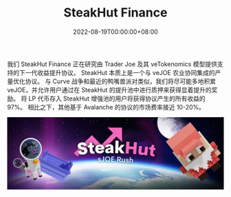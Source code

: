 ﻿---
title: "SteakHut Finance"
description: "提供增强的 Trader Joe 流动资金池并将利润返还给牛群！"
date: 2022-08-19T00:00:00+08:00
lastmod: 2022-08-19T00:00:00+08:00
draft: false
authors: ["boogArno"]
featuredImage: "steakhut-finance.png"
tags: ["DeFi","SteakHut Finance"]
categories: ["nfts"]
nfts: ["DeFi"]
blockchain: "Avalanche"
website: "https://dappradar.com/"
twitter: "https://twitter.com/steakhut_fi"
discord: "https://discord.gg/3yPHT3xTk3"
telegram: ""
github: ""
youtube: ""
twitch: ""
facebook: ""
instagram: ""
reddit: ""
medium: ""
steam: ""
gitbook: ""
googleplay: ""
appstore: ""
status: "Live"
weight: 
lightgallery: true
toc: true
pinned: false
recommend: false
recommend1: false
---
我们 SteakHut Finance 正在研究由 Trader Joe 及其 veTokenomics 模型提供支持的下一代收益提升协议。 SteakHut 本质上是一个与 veJOE 农业协同集成的产量优化协议。
与 Curve 战争和最近的鸭嘴兽派对类似，我们将尽可能多地积累 veJOE，并允许用户通过在 SteakHut 的提升池中进行质押来获得显着提升的奖励。
将 LP 代币存入 SteakHut 增强池的用户将获得协议产生的所有收益的 97%。 相比之下，其他基于 Avalanche 的协议的市场费率接近 10-20%。

![1080x360](1080x360.jpg)